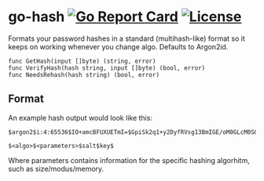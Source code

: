 # go-hash [![Go Report Card](https://goreportcard.com/badge/github.com/hazcod/go-hash)](https://goreportcard.com/report/hazcod/go-hash) [![License](https://img.shields.io/github/license/mashape/apistatus.svg)](https://github.com/HazCod/g-hash/blob/master/LICENSE)
Formats your password hashes in a standard (multihash-like) format so it keeps on working whenever you change algo.
Defaults to Argon2id.

```
func GetHash(input []byte) (string, error)
func VerifyHash(hash string, input []byte) (bool, error)
func NeedsRehash(hash string) (bool, error)
```

## Format
An example hash output would look like this:
```
$argon2$i:4:65536$IO+amcBFUXUETmI=$GpiSk2q1+y2DyfRVsg13BmIGE/oM0GLcM0SOs0s/H/s=

$<algo>$<parameters>$salt$key$
```

Where parameters contains information for the specific hashing algorhitm, such as size/modus/memory.
